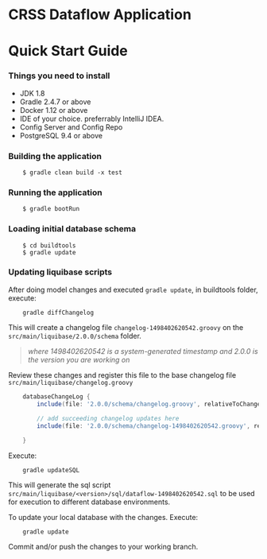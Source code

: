 # CRSS Dataflow Application


Quick Start Guide
==========================



### Things you need to install

* JDK 1.8 
* Gradle 2.4.7 or above
* Docker 1.12 or above
* IDE of your choice. preferrably IntelliJ IDEA.
* Config Server and Config Repo
* PostgreSQL 9.4 or above


### Building the application

```
    $ gradle clean build -x test    
```

### Running the application

```
    $ gradle bootRun    
```


### Loading initial database schema

```
    $ cd buildtools
    $ gradle update
```

### Updating liquibase scripts

After doing model changes and executed `gradle update`, in buildtools folder, execute: 

```
    gradle diffChangelog
``` 

This will create a changelog file `changelog-1498402620542.groovy` on the `src/main/liquibase/2.0.0/schema` folder. 


> *where 1498402620542 is a system-generated timestamp and 2.0.0 is the version you are working on*


Review these changes and register this file to the base changelog file `src/main/liquibase/changelog.groovy`

```groovy
    databaseChangeLog {
        include(file: '2.0.0/schema/changelog.groovy', relativeToChangelogFile: 'true')
    
        // add succeeding changelog updates here
        include(file: '2.0.0/schema/changelog-1498402620542.groovy', relativeToChangelogFile: 'true')

    }
```


Execute: 

```
    gradle updateSQL
``` 

This will generate the sql script `src/main/liquibase/<version>/sql/dataflow-1498402620542.sql` to be used for execution to different database environments. 


To update your local database with the changes. Execute: 

```
    gradle update
```


Commit and/or push the changes to your working branch.




